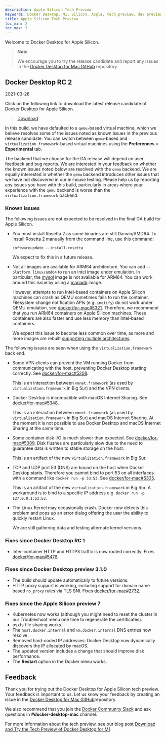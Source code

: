 ```yaml
---
description: Apple Silicon Tech Preview
keywords: Docker Desktop, M1, Silicon, Apple, tech preview, dev preview
title: Apple Silicon Tech Preview
toc_min: 2
toc_max: 3
---
```


Welcome to Docker Desktop for Apple Silicon.

> **Note**
>
> We encourage you to try the release candidate and report any issues in the [Docker Desktop for Mac GitHub](https://github.com/docker/for-mac) repository.

## Docker Desktop RC 2

2021-03-26

Click on the following link to download the latest release candidate of Docker Desktop for Apple Silicon.

> [Download](https://desktop.docker.com/mac/stable/arm64/62345/Docker.dmg)

In this build, we have defaulted to a `qemu`-based virtual machine, which we believe resolves some of the issues noted as known issues in the previous release candidate. You can switch between `qemu`-based and `virtualization.framework`-based virtual machines using the **Preferences** > **Experimental** tab.

The backend that we choose for the GA release will depend on user feedback and bug reports. We are interested in your feedback on whether the known issues noted below are resolved with the `qemu` backend. We are equally interested in whether the `qemu` backend introduces other issues that we have not discovered in our in-house testing. Please help us by reporting any issues you have with this build, particularly in areas where your experience with the `qemu` backend is worse than the `virtualization.framework` backend.

### Known issues

The following issues are not expected to be resolved in the final GA build for Apple Silicon.

- You must install Rosetta 2 as some binaries are still Darwin/AMD64. To install Rosetta 2 manually from the command line, use this command:

    ```
    softwareupdate --install-rosetta
    ```
    We expect to fix this in a future release.

- Not all images are available for ARM64 architecture. You can add `--platform linux/amd64` to run an Intel image under emulation. In particular, the [mysql](https://hub.docker.com/_/mysql?tab=tags&page=1&ordering=last_updated) image is not available for ARM64. You can work around this issue by using a [mariadb](https://hub.docker.com/_/mariadb?tab=tags&page=1&ordering=last_updated) image.

   However, attempts to run Intel-based containers on Apple Silicon machines can crash as QEMU sometimes fails to run the container. Filesystem change notification APIs (e.g. `inotify`) do not work under QEMU emulation, see [docker/for-mac#5321](https://github.com/docker/for-mac/issues/5321). Therefore, we recommend that you run ARM64 containers on Apple Silicon machines. These containers are also faster and use less memory than Intel-based containers.

   We expect this issue to become less common over time, as more and more images are rebuilt [supporting multiple architectures](https://www.docker.com/blog/multi-arch-build-and-images-the-simple-way/).

The following issues are seen when using the `virtualization.framework` back end.

- Some VPN clients can prevent the VM running Docker from communicating with the host, preventing Docker Desktop starting correctly. See [docker/for-mac#5208](https://github.com/docker/for-mac/issues/5208).

   This is an interaction between `vmnet.framework` (as used by `virtualization.framework` in Big Sur) and the VPN clients.

- Docker Desktop is incompatible with macOS Internet Sharing. See [docker/for-mac#5348](https://github.com/docker/for-mac/issues/5348).

   This is an interaction between `vmnet.framework` (as used by `virtualization.framework` in Big Sur) and macOS Internet Sharing. At the moment it is not possible to use Docker Desktop and macOS Internet Sharing at the same time.

- Some container disk I/O is much slower than expected. See [docker/for-mac#5389](https://github.com/docker/for-mac/issues/5389). Disk flushes are particularly slow due to the need to guarantee data is written to stable storage on the host.

   This is an artifact of the new `virtualization.framework` in Big Sur.

- TCP and UDP port 53 (DNS) are bound on the host when Docker Desktop starts. Therefore you cannot bind to port 53 on all interfaces with a command like `docker run -p 53:53`. See [docker/for-mac#5335](https://github.com/docker/for-mac/issues/5335).

   This is an artifact of the new `virtualization.framework` in Big Sur. A workaround is to bind to a specific IP address e.g. `docker run -p 127.0.0.1:53:53`.

- The Linux Kernel may occasionally crash. Docker now detects this problem and pops up an error dialog offering the user the ability to quickly restart Linux.

   We are still gathering data and testing alternate kernel versions.

### Fixes since Docker Desktop RC 1

- Inter-container HTTP and HTTPS traffic is now routed correctly. Fixes [docker/for-mac#5476](https://github.com/docker/for-mac/issues/5476).

### Fixes since Docker Desktop preview 3.1.0

- The build should update automatically to future versions.
- HTTP proxy support is working, including support for domain name based `no_proxy` rules via TLS SNI. Fixes [docker/for-mac#2732](https://github.com/docker/for-mac/issues/2732).

### Fixes since the Apple Silicon preview 7

- Kubernetes now works (although you might need to reset the cluster in our Troubleshoot menu one time to regenerate the certificates).
- osxfs file sharing works.
- The `host.docker.internal` and `vm.docker.internal` DNS entries now resolve.
- Removed hard-coded IP addresses: Docker Desktop now dynamically discovers the IP allocated by macOS.
- The updated version includes a  change that should improve disk performance.
- The **Restart** option in the Docker menu works.

## Feedback

Thank you for trying out the Docker Desktop for Apple Silicon tech preview. Your feedback is important to us. Let us know your feedback by creating an issue in the [Docker Desktop for Mac GitHub](https://github.com/docker/for-mac/issues)repository.

We also recommend that you join the [Docker Community Slack](https://www.docker.com/docker-community) and ask questions in **#docker-desktop-mac** channel.

For more information about the tech preview, see our blog post [Download and Try the Tech Preview of Docker Desktop for M1](https://www.docker.com/blog/download-and-try-the-tech-preview-of-docker-desktop-for-m1/).
